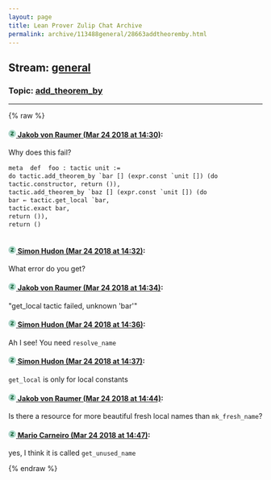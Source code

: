 ```yaml
---
layout: page
title: Lean Prover Zulip Chat Archive 
permalink: archive/113488general/28663addtheoremby.html
---
```


## Stream: [general](index.html)
### Topic: [add_theorem_by](28663addtheoremby.html)

---


{% raw %}
#### [![Click to go to Zulip](../../assets/img/zulip2.png) Jakob von Raumer (Mar 24 2018 at 14:30)](https://leanprover.zulipchat.com/#narrow/stream/113488-general/topic/add_theorem_by/near/124151486):
Why does this fail?
```
meta  def  foo : tactic unit :=
do tactic.add_theorem_by `bar [] (expr.const `unit []) (do tactic.constructor, return ()),
tactic.add_theorem_by `baz [] (expr.const `unit []) (do
bar ← tactic.get_local `bar,
tactic.exact bar,
return ()),
return ()
 
```

#### [![Click to go to Zulip](../../assets/img/zulip2.png) Simon Hudon (Mar 24 2018 at 14:32)](https://leanprover.zulipchat.com/#narrow/stream/113488-general/topic/add_theorem_by/near/124151531):
What error do you get?

#### [![Click to go to Zulip](../../assets/img/zulip2.png) Jakob von Raumer (Mar 24 2018 at 14:34)](https://leanprover.zulipchat.com/#narrow/stream/113488-general/topic/add_theorem_by/near/124151537):
"get_local tactic failed, unknown 'bar'"

#### [![Click to go to Zulip](../../assets/img/zulip2.png) Simon Hudon (Mar 24 2018 at 14:36)](https://leanprover.zulipchat.com/#narrow/stream/113488-general/topic/add_theorem_by/near/124151623):
Ah I see! You need `resolve_name`

#### [![Click to go to Zulip](../../assets/img/zulip2.png) Simon Hudon (Mar 24 2018 at 14:37)](https://leanprover.zulipchat.com/#narrow/stream/113488-general/topic/add_theorem_by/near/124151626):
`get_local` is only for local constants

#### [![Click to go to Zulip](../../assets/img/zulip2.png) Jakob von Raumer (Mar 24 2018 at 14:44)](https://leanprover.zulipchat.com/#narrow/stream/113488-general/topic/add_theorem_by/near/124151804):
Is there a resource for more beautiful fresh local names than `mk_fresh_name`?

#### [![Click to go to Zulip](../../assets/img/zulip2.png) Mario Carneiro (Mar 24 2018 at 14:47)](https://leanprover.zulipchat.com/#narrow/stream/113488-general/topic/add_theorem_by/near/124151860):
yes, I think it is called `get_unused_name`


{% endraw %}
